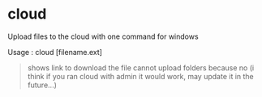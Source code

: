 # cloud
Upload files to the cloud with one command for windows

Usage : cloud [filename.ext]

> shows link to download the file
> cannot upload folders because no (i think if you ran cloud with admin it would work, may update it in the future...)

